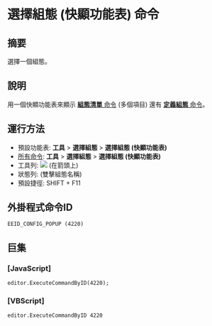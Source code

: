 # 選擇組態 (快顯功能表) 命令

## 摘要

選擇一個組態。

## 說明

用一個快顯功能表來顯示 [**組態清單** 命令](select_config) (多個項目) 還有 [**定義組態** 命令](config)。

## 運行方法

- 預設功能表: **工具** >
**選擇組態** \> **選擇組態 (快顯功能表)**
- [所有命令](all_commands): **工具** >
**選擇組態** \> **選擇組態 (快顯功能表)**
- 工具列: ![](../../images/configpopup..png) (在箭頭上)
- 狀態列: (雙擊組態名稱)
- 預設捷徑: SHIFT + F11

## 外掛程式命令ID

```
EEID_CONFIG_POPUP (4220)
```

## 巨集

### \[JavaScript\]

```
editor.ExecuteCommandByID(4220);
```

### \[VBScript\]

```
editor.ExecuteCommandByID 4220
```
